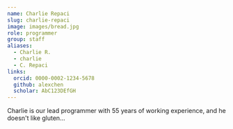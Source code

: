 ```yaml
---
name: Charlie Repaci
slug: charlie-repaci
image: images/bread.jpg
role: programmer
group: staff
aliases:
  - Charlie R.
  - charlie
  - C. Repaci
links:
  orcid: 0000-0002-1234-5678
  github: alexchen
  scholar: AbC123DEfGH
---
```


Charlie is our lead programmer with 55 years of working experience, and he doesn't like gluten...

